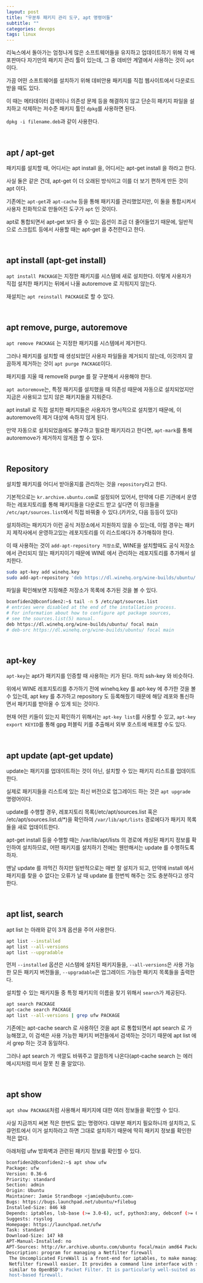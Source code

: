 ```yaml
---
layout: post
title: "우분투 패키지 관리 도구, apt 명령어들"
subtitle: ""
categories: devops
tags: linux
---
```


리눅스에서 돌아가는 엄청나게 많은 소프트웨어들을 유지하고 업데이트하기 위해 각 배포판마다 자기만의 패키지 관리 툴이 있는데, 그 중 데비안 계열에서 사용하는 것이 ```apt```이다.

가끔 어떤 소프트웨어를 설치하기 위해 데비안용 패키지를 직접 웹사이트에서 다운로드 받을 때도 있다.

이 때는 메타데이터 검색이나 의존성 문제 등을 해결하지 않고 단순히 패키지 파일을 설치하고 삭제하는 저수준 패키지 툴인 ```dpkg```를 사용하면 된다.

```dpkg -i filename.deb```과 같이 사용한다.

<br>

## apt / apt-get

패키지를 설치할 때, 어디서는 apt install 을, 어디서는 apt-get install 을 하라고 한다.

사실 둘은 같은 건데, apt-get 이 더 오래된 방식이고 이를 더 보기 편하게 만든 것이 apt 이다.

기존에는 ```apt-get```과 ```apt-cache``` 등을 통해 패키지를 관리했었지만, 이 둘을 통합시켜서 사용자 친화적으로 만들어진 도구가 ```apt``` 인 것이다.

apt로 통합되면서 apt-get 보다 줄 수 있는 옵션이 조금 더 줄어들었기 때문에, 일반적으로 스크립트 등에서 사용할 때는 apt-get 을 추천한다고 한다.

<br>

## apt install (apt-get install)

```apt install PACKAGE```는 지정한 패키지를 시스템에 새로 설치한다. 이렇게 사용자가 직접 설치한 패키지는 뒤에서 나올 autoremove 로 지워지지 않는다.

재설치는 ```apt reinstall PACKAGE```로 할 수 있다.

<br>

## apt remove, purge, autoremove

```apt remove PACKAGE``` 는 지정한 패키지를 시스템에서 제거한다.

그러나 패키지를 설치할 때 생성되었던 사용자 파일들을 제거되지 않는데, 이것까지 깔끔하게 제거하는 것이 ```apt purge PACKAGE```이다.

패키지를 지울 때 remove와 purge 를 잘 구분해서 사용해야 한다.

```apt autoremove```는, 특정 패키지를 설치했을 때 의존성 때문에 자동으로 설치되었지만 지금은 사용되고 있지 않은 패키지들을 지워준다.

apt install 로 직접 설치한 패키지들은 사용자가 명시적으로 설치했기 때문에, 이 autoremove의 제거 대상에 속하지 않게 된다.

만약 자동으로 설치되었음에도 불구하고 필요한 패키지라고 한다면, ```apt-mark```를 통해 autoremove가 제거하지 않게끔 할 수 있다.

<br>

## Repository

설치할 패키지를 어디서 받아올지를 관리하는 것을 ```repository```라고 한다.

기본적으로는 ```kr.archive.ubuntu.com```로 설정되어 있어서, 만약에 다른 기관에서 운영하는 레포지토리를 통해 패키지들을 다운로드 받고 싶다면 이 링크들을 ```/etc/apt/sources.list```에서 직접 바꿔줄 수 있다.(카카오, 다음 등등이 있다)

설치하려는 패키지가 이런 공식 저장소에서 지원하지 않을 수 있는데, 이럴 경우는 패키지 제작사에서 운영하고있는 레포지토리를 이 리스트에다가 추가해줘야 한다.

이 때 사용하는 것이 ```add-apt-repository 저장소```로, WINE을 설치할때도 공식 저장소에서 관리되지 않는 패키지이기 때문에 WINE 에서 관리하는 레포지토리를 추가해서 설치한다.
```bash
sudo apt-key add winehq.key
sudo add-apt-repository 'deb https://dl.winehq.org/wine-builds/ubuntu/ focal main'
```

파일을 확인해보면 지정해준 저장소가 목록에 추가된 것을 볼 수 있다.
```bash
bconfiden2@bconfiden2:~$ tail -n 5 /etc/apt/sources.list
# entries were disabled at the end of the installation process.
# For information about how to configure apt package sources,
# see the sources.list(5) manual.
deb https://dl.winehq.org/wine-builds/ubuntu/ focal main
# deb-src https://dl.winehq.org/wine-builds/ubuntu/ focal main
```

<br>

## apt-key

```apt-key```는 apt가 패키지를 인증할 때 사용하는 키가 된다. 마치 ssh-key 와 비슷하다.

위에서 WINE 레포지토리를 추가하기 전에 winehq.key 를 apt-key 에 추가한 것을 볼 수 있는데, apt key 를 추가하고 repository 도 등록해줬기 때문에 해당 레포와 통신하면서 패키지를 받아올 수 있게 되는 것이다.

현재 어떤 키들이 있는지 확인하기 위해서는 ```apt-key list```를 사용할 수 있고, ```apt-key export KEYID```를 통해 gpg 퍼블릭 키를 추출해서 외부 호스트에 배포할 수도 있다.

<br>

## apt update (apt-get update)

update는 패키지를 업데이트하는 것이 아닌, 설치할 수 있는 패키지 리스트를 업데이트한다. 

실제로 패키지들을 리스트에 있는 최신 버전으로 업그레이드 하는 것은 ```apt upgrade``` 명령어이다.

update를 수행할 경우, 레포지토리 목록(/etc/apt/sources.list 혹은 /etc/apt/sources.list.d/*)을 확인하여 ```/var/lib/apt/lists``` 경로에다가 패키지 목록들을 새로 업데이트한다.

apt-get install 등을 수행할 때는 /var/lib/apt/lists 의 경로에 캐싱된 패키지 정보를 확인하여 설치하므로, 어떤 패키지를 설치하기 전에는 웬만해서는 update 를 수행하도록 하자.

맨날 update 를 까먹긴 하지만 일반적으로는 매번 잘 설치가 되고, 만약에 install 에서 패키지를 찾을 수 없다는 오류가 날 때 update 를 한번씩 해주는 것도 충분하다고 생각한다.

<br>

## apt list, search

apt list 는 아래와 같이 3개 옵션을 주어 사용한다.
```bash
apt list --installed
apt list --all-versions
apt list --upgradable
```

먼저 ```--installed``` 옵션은 시스템에 설치된 패키지들을, ```--all-versions```은 사용 가능한 모든 패키지 버전들을, ```--upgradable```은 업그레이드 가능한 패키지 목록들을 출력한다.

설치할 수 있는 패키지들 중 특정 패키지의 이름을 찾기 위해서 ```search```가 제공된다.
```bash
apt search PACKAGE
apt-cache search PACKAGE
apt list --all-versions | grep ufw PACKAGE
```

기존에는 apt-cache search 로 사용하던 것을 apt 로 통합되면서 apt search 로 가능해졌고, 이 검색은 사용 가능한 패키지 버전들에서 검색하는 것이기 때문에 apt list 에서 grep 하는 것과 동일하다.

그러나 apt search 가 색깔도 바꿔주고 깔끔하게 나온다(apt-cache search 는 에러메시지처럼 떠서 잘못 친 줄 알았다).

<br>

## apt show

```apt show PACKAGE```처럼 사용해서 패키지에 대한 여러 정보들을 확인할 수 있다.

사실 지금까지 써본 적은 한번도 없는 명령어다. 대부분 패키지 필요하니까 설치하고, 도큐먼트에서 이거 설치하라고 하면 그대로 설치하기 때문에 딱히 패키지 정보를 확인한 적은 없다.

아래처럼 ufw 방화벽과 관련된 패키지 정보를 확인할 수 있다.
```bash
bconfiden2@bconfiden2:~$ apt show ufw
Package: ufw
Version: 0.36-6
Priority: standard
Section: admin
Origin: Ubuntu
Maintainer: Jamie Strandboge <jamie@ubuntu.com>
Bugs: https://bugs.launchpad.net/ubuntu/+filebug
Installed-Size: 846 kB
Depends: iptables, lsb-base (>= 3.0-6), ucf, python3:any, debconf (>= 0.5) | debconf-2.0
Suggests: rsyslog
Homepage: https://launchpad.net/ufw
Task: standard
Download-Size: 147 kB
APT-Manual-Installed: no
APT-Sources: http://kr.archive.ubuntu.com/ubuntu focal/main amd64 Packages
Description: program for managing a Netfilter firewall
 The Uncomplicated FireWall is a front-end for iptables, to make managing a
 Netfilter firewall easier. It provides a command line interface with syntax
 similar to OpenBSD's Packet Filter. It is particularly well-suited as a
 host-based firewall.
```